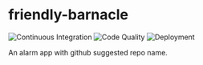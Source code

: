 # friendly-barnacle
![Continuous Integration](https://github.com/Senior-Software-Project/friendly-barnacle/actions/workflows/main.yml/badge.svg)
![Code Quality](https://github.com/Senior-Software-Project/friendly-barnacle/actions/workflows/codeql-analysis.yml/badge.svg)
![Deployment](https://github.com/Senior-Software-Project/friendly-barnacle/actions/workflows/deploy.yml/badge.svg)


An alarm app with github suggested repo name.
